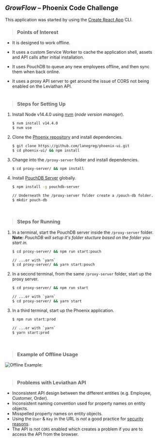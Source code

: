 ## _GrowFlow_ – Phoenix Code Challenge

This application was started by using the [Create React App](https://github.com/facebook/create-react-app) CLI.

> ### Points of Interest

- It is designed to work offline.

- It uses a custom Service Worker to cache the application shell, assets and API calls after initial installation.

- It uses PouchDB to queue any new employees offline, and then sync them when back online.

- It uses a proxy API server to get around the issue of CORS not being enabled on the Leviathan API.
  <br /><br />

> ### Steps for Setting Up

1. Install Node v14.4.0 using [nvm](https://github.com/nvm-sh/nvm) (_node version manager_).<br />

   ```sh
   $ nvm install v14.4.0
   $ nvm use
   ```

2. Clone the [Phoenix repository](https://github.com/lanegreg/phoenix-ui) and install dependencies.<br />

   ```sh
   $ git clone https://github.com/lanegreg/phoenix-ui.git
   $ cd phoenix-ui/ && npm install
   ```

3. Change into the `/proxy-server` folder and install dependencies.<br />

   ```sh
   $ cd proxy-server/ && npm install
   ```

4. Install [PouchDB Server](https://github.com/pouchdb/pouchdb-server) globally.<br />

   ```sh
   $ npm install -g pouchdb-server

   // Underneath the /proxy-server folder create a /pouch-db folder.
   $ mkdir pouch-db
   ```

   <br />

> ### Steps for Running

1. In a terminal, start the PouchDB server inside the `/proxy-server` folder.<br />
   **Note:** _PouchDB will setup it's folder stucture based on the folder you start in._<br />

   ```sh
   $ cd proxy-server/ && npm run start:pouch

   // ...or with `yarn`
   $ cd proxy-server/ && yarn start:pouch
   ```

2. In a second terminal, from the same `/proxy-server` folder, start up the proxy server.<br />

   ```sh
   $ cd proxy-server/ && npm run start

   // ...or with `yarn`
   $ cd proxy-server/ && yarn start
   ```

3. In a third terminal, start up the Phoenix application.<br />

   ```sh
   $ npm run start:prod

   // ...or with `yarn`
   $ yarn start:prod
   ```

<br />

> ### Example of Offline Usage

![Offline Example:](readme-assets/offline-example.gif)
<br /><br />

> ### Problems with Leviathan API

- Inconsistent API design between the different entities (e.g. Employee, Customer, Order).
- Inconsistent naming convention used for property names on entity objects.
- Misspelled property names on entity objects.
- Using the `User` & `Key` in the URL is _not_ a good practice for [security reasons](https://security.stackexchange.com/questions/118975/is-it-safe-to-include-an-api-key-in-a-requests-url).
- The API is not `CORS` enabled which creates a problem if you are to access the API from the browser.

